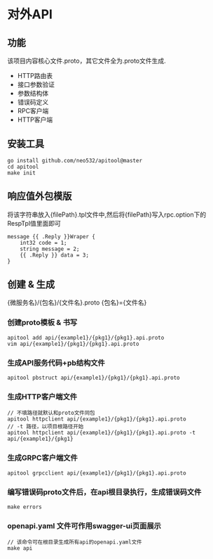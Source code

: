 # 对外API

## 功能
该项目内容核心文件.proto，其它文件全为.proto文件生成.
* HTTP路由表
* 接口参数验证
* 参数结构体
* 错误码定义
* RPC客户端
* HTTP客户端



## 安装工具
```
go install github.com/neo532/apitool@master
cd apitool
make init
```

## 响应值外包模版
将该字符串放入{filePath}.tpl文件中,然后将{filePath}写入rpc.option下的RespTpl值里面即可
```
message {{ .Reply }}Wraper {
    int32 code = 1;
    string message = 2;
    {{ .Reply }} data = 3;
}
```

## 创建 & 生成
{微服务名}/{包名}/{文件名}.proto
{包名}={文件名}

### 创建proto模板 & 书写
```
apitool add api/{example1}/{pkg1}/{pkg1}.api.proto
vim api/{example1}/{pkg1}/{pkg1}.api.proto
```

### 生成API服务代码+pb结构文件
```
apitool pbstruct api/{example1}/{pkg1}/{pkg1}.api.proto
```

### 生成HTTP客户端文件
```
// 不填路径就默认和proto文件同包
apitool httpclient api/{example1}/{pkg1}/{pkg1}.api.proto
// -t 路径，以项目根路径开始
apitool httpclient api/{example1}/{pkg1}/{pkg1}.api.proto -t api/{example1}/{pkg1}
```


### 生成GRPC客户端文件
```
apitool grpcclient api/{example1}/{pkg1}/{pkg1}.api.proto
```


### 编写错误码proto文件后，在api根目录执行，生成错误码文件
```
make errors
```

### openapi.yaml 文件可作用swagger-ui页面展示
```
// 该命令可在根目录生成所有api的openapi.yaml文件
make api
```
